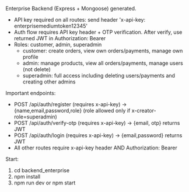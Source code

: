 Enterprise Backend (Express + Mongoose) generated.
- API key required on all routes: send header 'x-api-key: enterprisemediumtoken12345'
- Auth flow requires API key header + OTP verification. After verify, use returned JWT in Authorization: Bearer <token>
- Roles: customer, admin, superadmin
  - customer: create orders, view own orders/payments, manage own profile
  - admin: manage products, view all orders/payments, manage users (not delete)
  - superadmin: full access including deleting users/payments and creating other admins

Important endpoints:
- POST /api/auth/register  (requires x-api-key) -> {name,email,password,role} (role allowed only if x-creator-role=superadmin)
- POST /api/auth/verify-otp (requires x-api-key) -> {email, otp} returns JWT
- POST /api/auth/login (requires x-api-key) -> {email,password} returns JWT
- All other routes require x-api-key header AND Authorization: Bearer <JWT>

Start:
1. cd backend_enterprise
2. npm install
3. npm run dev or npm start
